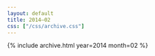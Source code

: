 ```yaml
---
layout: default
title: 2014–02
css: ["/css/archive.css"]
---
```


{% include archive.html year=2014 month=02 %}
